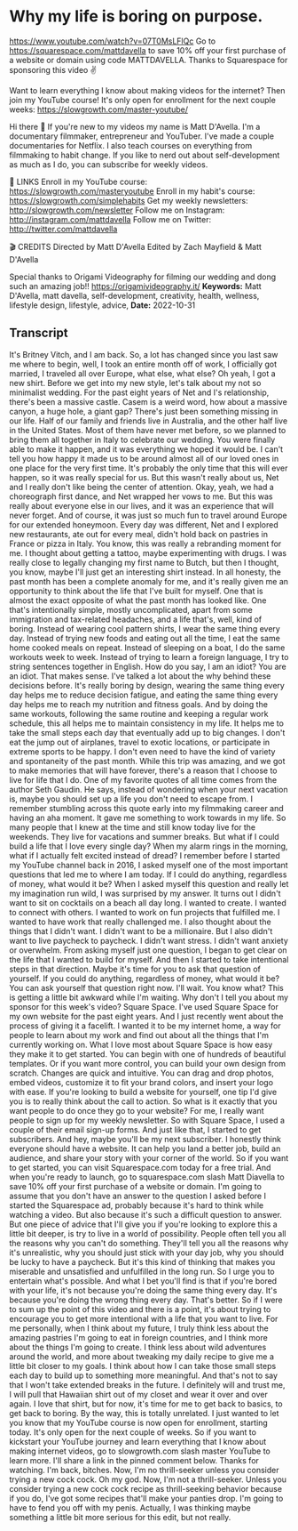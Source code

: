 # Why my life is boring on purpose.
https://www.youtube.com/watch?v=07T0MsLFlQc
Go to https://squarespace.com/mattdavella to save 10% off your first purchase of a website or domain using code MATTDAVELLA. Thanks to Squarespace for sponsoring this video ✌️

Want to learn everything I know about making videos for the internet? Then join my YouTube course! It's only open for enrollment for the next couple weeks:  https://slowgrowth.com/master-youtube/

Hi there 👋 If you're new to my videos my name is Matt D'Avella. I'm a documentary filmmaker, entrepreneur and YouTuber. I've made a couple documentaries for Netflix. I also teach courses on everything from filmmaking to habit change. If you like to nerd out about self-development as much as I do, you can subscribe for weekly videos.

🔗 LINKS
Enroll in my YouTube course:  https://slowgrowth.com/masteryoutube
Enroll in my habit's course:  https://slowgrowth.com/simplehabits
Get my weekly newsletters:  http://slowgrowth.com/newsletter
Follow me on Instagram:  http://instagram.com/mattdavella
Follow me on Twitter:  http://twitter.com/mattdavella

🎬 CREDITS
Directed by Matt D'Avella
Edited by Zach Mayfield & Matt D'Avella

Special thanks to Origami Videography for filming our wedding and dong such an amazing job!! https://origamivideography.it/
**Keywords:** Matt D'Avella, matt davella, self-development, creativity, health, wellness, lifestyle design, lifestyle, advice, 
**Date:** 2022-10-31

## Transcript
 It's Britney Vitch, and I am back. So, a lot has changed since you last saw me where to begin, well, I took an entire month off of work, I officially got married, I traveled all over Europe, what else, what else? Oh yeah, I got a new shirt. Before we get into my new style, let's talk about my not so minimalist wedding. For the past eight years of Net and I's relationship, there's been a massive castle. Casem is a weird word, how about a massive canyon, a huge hole, a giant gap? There's just been something missing in our life. Half of our family and friends live in Australia, and the other half live in the United States. Most of them have never met before, so we planned to bring them all together in Italy to celebrate our wedding. You were finally able to make it happen, and it was everything we hoped it would be. I can't tell you how happy it made us to be around almost all of our loved ones in one place for the very first time. It's probably the only time that this will ever happen, so it was really special for us. But this wasn't really about us, Net and I really don't like being the center of attention. Okay, yeah, we had a choreograph first dance, and Net wrapped her vows to me. But this was really about everyone else in our lives, and it was an experience that will never forget. And of course, it was just so much fun to travel around Europe for our extended honeymoon. Every day was different, Net and I explored new restaurants, ate out for every meal, didn't hold back on pastries in France or pizza in Italy. You know, this was really a rebranding moment for me. I thought about getting a tattoo, maybe experimenting with drugs. I was really close to legally changing my first name to Butch, but then I thought, you know, maybe I'll just get an interesting shirt instead. In all honesty, the past month has been a complete anomaly for me, and it's really given me an opportunity to think about the life that I've built for myself. One that is almost the exact opposite of what the past month has looked like. One that's intentionally simple, mostly uncomplicated, apart from some immigration and tax-related headaches, and a life that's, well, kind of boring. Instead of wearing cool pattern shirts, I wear the same thing every day. Instead of trying new foods and eating out all the time, I eat the same home cooked meals on repeat. Instead of sleeping on a boat, I do the same workouts week to week. Instead of trying to learn a foreign language, I try to string sentences together in English. How do you say, I am an idiot? You are an idiot. That makes sense. I've talked a lot about the why behind these decisions before. It's really boring by design, wearing the same thing every day helps me to reduce decision fatigue, and eating the same thing every day helps me to reach my nutrition and fitness goals. And by doing the same workouts, following the same routine and keeping a regular work schedule, this all helps me to maintain consistency in my life. It helps me to take the small steps each day that eventually add up to big changes. I don't eat the jump out of airplanes, travel to exotic locations, or participate in extreme sports to be happy. I don't even need to have the kind of variety and spontaneity of the past month. While this trip was amazing, and we got to make memories that will have forever, there's a reason that I choose to live for life that I do. One of my favorite quotes of all time comes from the author Seth Gaudin. He says, instead of wondering when your next vacation is, maybe you should set up a life you don't need to escape from. I remember stumbling across this quote early into my filmmaking career and having an aha moment. It gave me something to work towards in my life. So many people that I knew at the time and still know today live for the weekends. They live for vacations and summer breaks. But what if I could build a life that I love every single day? When my alarm rings in the morning, what if I actually felt excited instead of dread? I remember before I started my YouTube channel back in 2016, I asked myself one of the most important questions that led me to where I am today. If I could do anything, regardless of money, what would it be? When I asked myself this question and really let my imagination run wild, I was surprised by my answer. It turns out I didn't want to sit on cocktails on a beach all day long. I wanted to create. I wanted to connect with others. I wanted to work on fun projects that fulfilled me. I wanted to have work that really challenged me. I also thought about the things that I didn't want. I didn't want to be a millionaire. But I also didn't want to live paycheck to paycheck. I didn't want stress. I didn't want anxiety or overwhelm. From asking myself just one question, I began to get clear on the life that I wanted to build for myself. And then I started to take intentional steps in that direction. Maybe it's time for you to ask that question of yourself. If you could do anything, regardless of money, what would it be? You can ask yourself that question right now. I'll wait. You know what? This is getting a little bit awkward while I'm waiting. Why don't I tell you about my sponsor for this week's video? Square Space. I've used Square Space for my own website for the past eight years. And I just recently went about the process of giving it a facelift. I wanted it to be my internet home, a way for people to learn about my work and find out about all the things that I'm currently working on. What I love most about Square Space is how easy they make it to get started. You can begin with one of hundreds of beautiful templates. Or if you want more control, you can build your own design from scratch. Changes are quick and intuitive. You can drag and drop photos, embed videos, customize it to fit your brand colors, and insert your logo with ease. If you're looking to build a website for yourself, one tip I'd give you is to really think about the call to action. So what is it exactly that you want people to do once they go to your website? For me, I really want people to sign up for my weekly newsletter. So with Square Space, I used a couple of their email sign-up forms. And just like that, I started to get subscribers. And hey, maybe you'll be my next subscriber. I honestly think everyone should have a website. It can help you land a better job, build an audience, and share your story with your corner of the world. So if you want to get started, you can visit Squarespace.com today for a free trial. And when you're ready to launch, go to squarespace.com slash Matt Diavella to save 10% off your first purchase of a website or domain. I'm going to assume that you don't have an answer to the question I asked before I started the Squarespace ad, probably because it's hard to think while watching a video. But also because it's such a difficult question to answer. But one piece of advice that I'll give you if you're looking to explore this a little bit deeper, is try to live in a world of possibility. People often tell you all the reasons why you can't do something. They'll tell you all the reasons why it's unrealistic, why you should just stick with your day job, why you should be lucky to have a paycheck. But it's this kind of thinking that makes you miserable and unsatisfied and unfulfilled in the long run. So I urge you to entertain what's possible. And what I bet you'll find is that if you're bored with your life, it's not because you're doing the same thing every day. It's because you're doing the wrong thing every day. That's better. So if I were to sum up the point of this video and there is a point, it's about trying to encourage you to get more intentional with a life that you want to live. For me personally, when I think about my future, I truly think less about the amazing pastries I'm going to eat in foreign countries, and I think more about the things I'm going to create. I think less about wild adventures around the world, and more about tweaking my daily recipe to give me a little bit closer to my goals. I think about how I can take those small steps each day to build up to something more meaningful. And that's not to say that I won't take extended breaks in the future. I definitely will and trust me, I will pull that Hawaiian shirt out of my closet and wear it over and over again. I love that shirt, but for now, it's time for me to get back to basics, to get back to boring. By the way, this is totally unrelated. I just wanted to let you know that my YouTube course is now open for enrollment, starting today. It's only open for the next couple of weeks. So if you want to kickstart your YouTube journey and learn everything that I know about making internet videos, go to slowgrowth.com slash master YouTube to learn more. I'll share a link in the pinned comment below. Thanks for watching. I'm back, bitches. Now, I'm no thrill-seeker unless you consider trying a new cock cock. Oh my god. Now, I'm not a thrill-seeker. Unless you consider trying a new cock cock recipe as thrill-seeking behavior because if you do, I've got some recipes that'll make your panties drop. I'm going to have to fend you off with my penis. Actually, I was thinking maybe something a little bit more serious for this edit, but not really.
